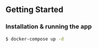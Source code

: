 
## Getting Started

### Installation & running the app

   ```bash
   $ docker-compose up -d
   ```
